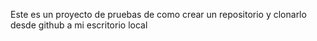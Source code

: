 Este es un proyecto de pruebas de como crear un repositorio y clonarlo desde github a mi escritorio local
